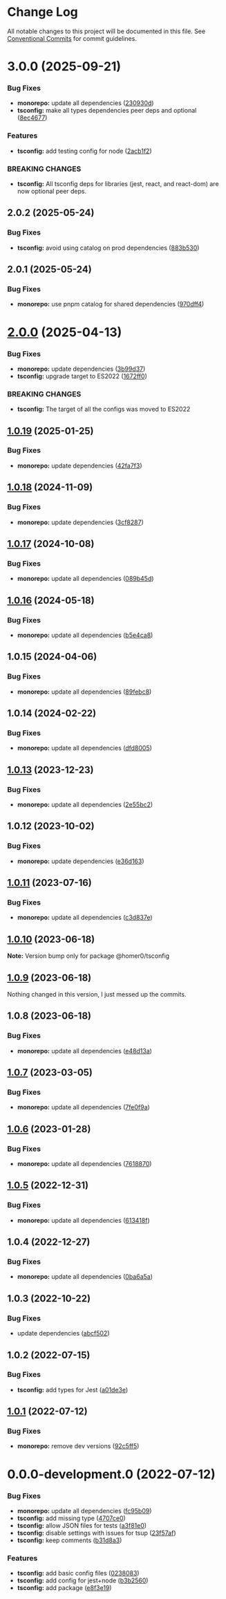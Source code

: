 # Change Log

All notable changes to this project will be documented in this file.
See [Conventional Commits](https://conventionalcommits.org) for commit guidelines.

# 3.0.0 (2025-09-21)

### Bug Fixes

- **monorepo:** update all dependencies ([230930d](https://github.com/homer0/packages/commit/230930dfdde66cdeb22ab73501d2d4c67106b44d))
- **tsconfig:** make all types dependencies peer deps and optional ([8ec4677](https://github.com/homer0/packages/commit/8ec4677572d04b480ad380671a247972df73b819))

### Features

- **tsconfig:** add testing config for node ([2acb1f2](https://github.com/homer0/packages/commit/2acb1f2e38b71266b420885de3692585c1ac39e8))

### BREAKING CHANGES

- **tsconfig:** All tsconfig deps for libraries (jest, react, and react-dom)
  are now optional peer deps.

## 2.0.2 (2025-05-24)

### Bug Fixes

- **tsconfig:** avoid using catalog on prod dependencies ([883b530](https://github.com/homer0/packages/commit/883b530b33ac23e285f990a68f8ecfdd22d13603))

## 2.0.1 (2025-05-24)

### Bug Fixes

- **monorepo:** use pnpm catalog for shared dependencies ([970dff4](https://github.com/homer0/packages/commit/970dff4d4f9e8bc019ee55f8031d0fc34c6a2774))

# [2.0.0](https://github.com/homer0/packages/compare/@homer0/tsconfig@1.0.19...@homer0/tsconfig@2.0.0) (2025-04-13)

### Bug Fixes

- **monorepo:** update dependencies ([3b99d37](https://github.com/homer0/packages/commit/3b99d370df44f0698a61f84547f0d31a72aa819f))
- **tsconfig:** upgrade target to ES2022 ([1672ff0](https://github.com/homer0/packages/commit/1672ff08ab201e3eab6495067582ad7f328adf86))

### BREAKING CHANGES

- **tsconfig:** The target of all the configs was moved to ES2022

## [1.0.19](https://github.com/homer0/packages/compare/@homer0/tsconfig@1.0.18...@homer0/tsconfig@1.0.19) (2025-01-25)

### Bug Fixes

- **monorepo:** update dependencies ([42fa7f3](https://github.com/homer0/packages/commit/42fa7f3df684bd0622b8c23d806e249785034b13))

## [1.0.18](https://github.com/homer0/packages/compare/@homer0/tsconfig@1.0.17...@homer0/tsconfig@1.0.18) (2024-11-09)

### Bug Fixes

- **monorepo:** update dependencies ([3cf8287](https://github.com/homer0/packages/commit/3cf828796759009a74b473df0904fa84ec09f7ad))

## [1.0.17](https://github.com/homer0/packages/compare/@homer0/tsconfig@1.0.16...@homer0/tsconfig@1.0.17) (2024-10-08)

### Bug Fixes

- **monorepo:** update all dependencies ([089b45d](https://github.com/homer0/packages/commit/089b45d3e63adfae5cefb3641a31c941d5613c92))

## [1.0.16](https://github.com/homer0/packages/compare/@homer0/tsconfig@1.0.15...@homer0/tsconfig@1.0.16) (2024-05-18)

### Bug Fixes

- **monorepo:** update all dependencies ([b5e4ca8](https://github.com/homer0/packages/commit/b5e4ca81420dce38ddaceaa577def66a8064df85))

## 1.0.15 (2024-04-06)

### Bug Fixes

- **monorepo:** update all dependencies ([89febc8](https://github.com/homer0/packages/commit/89febc8e7f8e2be2cbc0655f6452b10a22c86934))

## 1.0.14 (2024-02-22)

### Bug Fixes

- **monorepo:** update all dependencies ([dfd8005](https://github.com/homer0/packages/commit/dfd80057bf5a5259d0324ca5eecf6e42a58db817))

## [1.0.13](https://github.com/homer0/packages/compare/@homer0/tsconfig@1.0.12...@homer0/tsconfig@1.0.13) (2023-12-23)

### Bug Fixes

- **monorepo:** update all dependencies ([2e55bc2](https://github.com/homer0/packages/commit/2e55bc20351f39fb52b9555f564102833e168dc1))

## 1.0.12 (2023-10-02)

### Bug Fixes

- **monorepo:** update dependencies ([e36d163](https://github.com/homer0/packages/commit/e36d1630c8fc754d9359665100c8a027b15cfb9e))

## [1.0.11](https://github.com/homer0/packages/compare/@homer0/tsconfig@1.0.10...@homer0/tsconfig@1.0.11) (2023-07-16)

### Bug Fixes

- **monorepo:** update all dependencies ([c3d837e](https://github.com/homer0/packages/commit/c3d837e5820d27a27e97322211478d880000c064))

## [1.0.10](https://github.com/homer0/packages/compare/@homer0/tsconfig@1.0.9...@homer0/tsconfig@1.0.10) (2023-06-18)

**Note:** Version bump only for package @homer0/tsconfig

## [1.0.9](https://github.com/homer0/packages/compare/@homer0/tsconfig@1.0.7...@homer0/tsconfig@1.0.9) (2023-06-18)

Nothing changed in this version, I just messed up the commits.

## 1.0.8 (2023-06-18)

### Bug Fixes

- **monorepo:** update all dependencies ([e48d13a](https://github.com/homer0/packages/commit/e48d13a474ce710f73128a49ca6ad4ac2da23ef0))

## [1.0.7](https://github.com/homer0/packages/compare/@homer0/tsconfig@1.0.6...@homer0/tsconfig@1.0.7) (2023-03-05)

### Bug Fixes

- **monorepo:** update all dependencies ([7fe0f9a](https://github.com/homer0/packages/commit/7fe0f9a39ec89e9b3fa9530e9332828916f3a108))

## [1.0.6](https://github.com/homer0/packages/compare/@homer0/tsconfig@1.0.5...@homer0/tsconfig@1.0.6) (2023-01-28)

### Bug Fixes

- **monorepo:** update all dependencies ([7618870](https://github.com/homer0/packages/commit/7618870e6ec4d6f281a79b15f139124875c760b2))

## [1.0.5](https://github.com/homer0/packages/compare/@homer0/tsconfig@1.0.4...@homer0/tsconfig@1.0.5) (2022-12-31)

### Bug Fixes

- **monorepo:** update all dependencies ([613418f](https://github.com/homer0/packages/commit/613418f3efbe3aeb595a12964ae16cf803316aa0))

## 1.0.4 (2022-12-27)

### Bug Fixes

- **monorepo:** update all dependencies ([0ba6a5a](https://github.com/homer0/packages/commit/0ba6a5a68413ab557cce5a5afbd6314e42d86671))

## 1.0.3 (2022-10-22)

### Bug Fixes

- update dependencies ([abcf502](https://github.com/homer0/packages/commit/abcf5027fce4cb7d37d9e4cf9aafc1846c7bceb0))

## 1.0.2 (2022-07-15)

### Bug Fixes

- **tsconfig:** add types for Jest ([a01de3e](https://github.com/homer0/packages/commit/a01de3e4896201fa0d1cb1c79b3044c4ab9263eb))

## [1.0.1](https://github.com/homer0/packages/compare/@homer0/tsconfig@0.0.0-development.0...@homer0/tsconfig@1.0.1) (2022-07-12)

### Bug Fixes

- **monorepo:** remove dev versions ([92c5ff5](https://github.com/homer0/packages/commit/92c5ff5cc9c579879f371c08edbc111b7e1d4319))

# 0.0.0-development.0 (2022-07-12)

### Bug Fixes

- **monorepo:** update all dependencies ([fc95b09](https://github.com/homer0/packages/commit/fc95b096bc4c2976ba5cd9c7354890137b66a3bd))
- **tsconfig:** add missing type ([4707ce0](https://github.com/homer0/packages/commit/4707ce03d18dc5ae52b99dcb9c7fc3a8baa0de5e))
- **tsconfig:** allow JSON files for tests ([a3f81e0](https://github.com/homer0/packages/commit/a3f81e0ff8e1b59b5f6ed82825e52d28c719da12))
- **tsconfig:** disable settings with issues for tsup ([23f57af](https://github.com/homer0/packages/commit/23f57af6f1738e8fa93104260f192211dc88710f))
- **tsconfig:** keep comments ([b31d8a3](https://github.com/homer0/packages/commit/b31d8a3d520e5c33a68007fdf11a0e41fc3eb22b))

### Features

- **tsconfig:** add basic config files ([0238083](https://github.com/homer0/packages/commit/02380832e1b68bbf800a2f4416d1496d52a88eb5))
- **tsconfig:** add config for jest+node ([b3b2560](https://github.com/homer0/packages/commit/b3b25608f6ca5bd8806510bef76b2d9f870ee0fc))
- **tsconfig:** add package ([e8f3e19](https://github.com/homer0/packages/commit/e8f3e19b39381d04c84c84ed35fc76495570bbeb))
